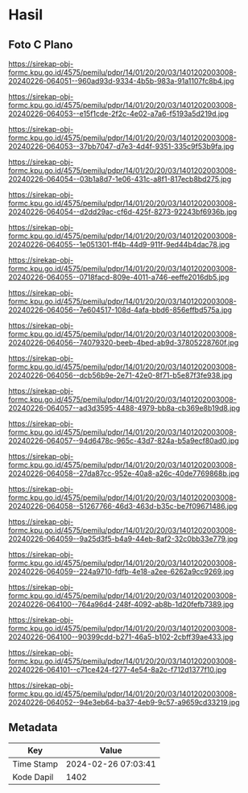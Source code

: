 # Hasil

## Foto C Plano

https://sirekap-obj-formc.kpu.go.id/4575/pemilu/pdpr/14/01/20/20/03/1401202003008-20240226-064051--960ad93d-9334-4b5b-983a-91a1107fc8b4.jpg

https://sirekap-obj-formc.kpu.go.id/4575/pemilu/pdpr/14/01/20/20/03/1401202003008-20240226-064053--e15f1cde-2f2c-4e02-a7a6-f5193a5d219d.jpg

https://sirekap-obj-formc.kpu.go.id/4575/pemilu/pdpr/14/01/20/20/03/1401202003008-20240226-064053--37bb7047-d7e3-4d4f-9351-335c9f53b9fa.jpg

https://sirekap-obj-formc.kpu.go.id/4575/pemilu/pdpr/14/01/20/20/03/1401202003008-20240226-064054--03b1a8d7-1e06-431c-a8f1-817ecb8bd275.jpg

https://sirekap-obj-formc.kpu.go.id/4575/pemilu/pdpr/14/01/20/20/03/1401202003008-20240226-064054--d2dd29ac-cf6d-425f-8273-92243bf6936b.jpg

https://sirekap-obj-formc.kpu.go.id/4575/pemilu/pdpr/14/01/20/20/03/1401202003008-20240226-064055--1e051301-ff4b-44d9-911f-9ed44b4dac78.jpg

https://sirekap-obj-formc.kpu.go.id/4575/pemilu/pdpr/14/01/20/20/03/1401202003008-20240226-064055--0718facd-809e-4011-a746-eeffe2016db5.jpg

https://sirekap-obj-formc.kpu.go.id/4575/pemilu/pdpr/14/01/20/20/03/1401202003008-20240226-064056--7e604517-108d-4afa-bbd6-856effbd575a.jpg

https://sirekap-obj-formc.kpu.go.id/4575/pemilu/pdpr/14/01/20/20/03/1401202003008-20240226-064056--74079320-beeb-4bed-ab9d-37805228760f.jpg

https://sirekap-obj-formc.kpu.go.id/4575/pemilu/pdpr/14/01/20/20/03/1401202003008-20240226-064056--dcb56b9e-2e71-42e0-8f71-b5e87f3fe938.jpg

https://sirekap-obj-formc.kpu.go.id/4575/pemilu/pdpr/14/01/20/20/03/1401202003008-20240226-064057--ad3d3595-4488-4979-bb8a-cb369e8b19d8.jpg

https://sirekap-obj-formc.kpu.go.id/4575/pemilu/pdpr/14/01/20/20/03/1401202003008-20240226-064057--94d6478c-965c-43d7-824a-b5a9ecf80ad0.jpg

https://sirekap-obj-formc.kpu.go.id/4575/pemilu/pdpr/14/01/20/20/03/1401202003008-20240226-064058--27da87cc-952e-40a8-a26c-40de7769868b.jpg

https://sirekap-obj-formc.kpu.go.id/4575/pemilu/pdpr/14/01/20/20/03/1401202003008-20240226-064058--51267766-46d3-463d-b35c-be7f09671486.jpg

https://sirekap-obj-formc.kpu.go.id/4575/pemilu/pdpr/14/01/20/20/03/1401202003008-20240226-064059--9a25d3f5-b4a9-44eb-8af2-32c0bb33e779.jpg

https://sirekap-obj-formc.kpu.go.id/4575/pemilu/pdpr/14/01/20/20/03/1401202003008-20240226-064059--224a9710-fdfb-4e18-a2ee-6262a9cc9269.jpg

https://sirekap-obj-formc.kpu.go.id/4575/pemilu/pdpr/14/01/20/20/03/1401202003008-20240226-064100--764a96d4-248f-4092-ab8b-1d20fefb7389.jpg

https://sirekap-obj-formc.kpu.go.id/4575/pemilu/pdpr/14/01/20/20/03/1401202003008-20240226-064100--90399cdd-b271-46a5-b102-2cbff39ae433.jpg

https://sirekap-obj-formc.kpu.go.id/4575/pemilu/pdpr/14/01/20/20/03/1401202003008-20240226-064101--c71ce424-f277-4e54-8a2c-f712d1377f10.jpg

https://sirekap-obj-formc.kpu.go.id/4575/pemilu/pdpr/14/01/20/20/03/1401202003008-20240226-064052--94e3eb64-ba37-4eb9-9c57-a9659cd33219.jpg


## Metadata

| Key        | Value               |
| ---------- | ------------------- |
| Time Stamp | 2024-02-26 07:03:41 |
| Kode Dapil | 1402                |



